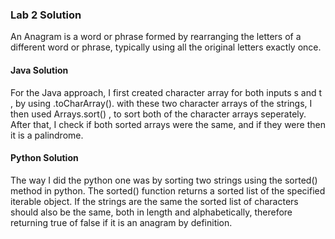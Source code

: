 ### Lab 2 Solution

An Anagram is a word or phrase formed by rearranging the letters of a different word or phrase, typically using all the original letters exactly once.

#### Java Solution
For the Java approach, I first created character array for both inputs s and t , by using .toCharArray(). with these two character arrays of the strings, I then used Arrays.sort() , to sort both of the character arrays seperately. After that, I check if both sorted arrays were the same, and if they were then it is a palindrome.


#### Python Solution
The way I did the python one was by sorting two strings using the sorted() method in python. The sorted() function returns a sorted list of the specified iterable object. If the strings are the same the sorted list of characters should also be the same, both in length and alphabetically, therefore returning true of false if it is an anagram by definition. 